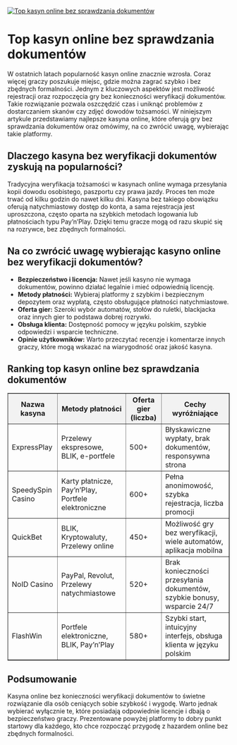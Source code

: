 [![Top kasyn online bez sprawdzania dokumentów](https://123-caf.pages.dev/gitsignup.png)](https://vrmoo.ru/Bt82HjjY)

<h1>Top kasyn online bez sprawdzania dokumentów</h1> <p>W ostatnich latach popularność kasyn online znacznie wzrosła. Coraz więcej graczy poszukuje miejsc, gdzie można zagrać szybko i bez zbędnych formalności. Jednym z kluczowych aspektów jest możliwość rejestracji oraz rozpoczęcia gry bez konieczności weryfikacji dokumentów. Takie rozwiązanie pozwala oszczędzić czas i uniknąć problemów z dostarczaniem skanów czy zdjęć dowodów tożsamości. W niniejszym artykule przedstawiamy najlepsze kasyna online, które oferują gry bez sprawdzania dokumentów oraz omówimy, na co zwrócić uwagę, wybierając takie platformy.</p>  <h2>Dlaczego kasyna bez weryfikacji dokumentów zyskują na popularności?</h2> <p>Tradycyjna weryfikacja tożsamości w kasynach online wymaga przesyłania kopii dowodu osobistego, paszportu czy prawa jazdy. Proces ten może trwać od kilku godzin do nawet kilku dni. Kasyna bez takiego obowiązku oferują natychmiastowy dostęp do konta, a sama rejestracja jest uproszczona, często oparta na szybkich metodach logowania lub płatnościach typu Pay’n’Play. Dzięki temu gracze mogą od razu skupić się na rozrywce, bez zbędnych formalności.</p>  <h2>Na co zwrócić uwagę wybierając kasyno online bez weryfikacji dokumentów?</h2> <ul>   <li><strong>Bezpieczeństwo i licencja:</strong> Nawet jeśli kasyno nie wymaga dokumentów, powinno działać legalnie i mieć odpowiednią licencję.</li>   <li><strong>Metody płatności:</strong> Wybieraj platformy z szybkim i bezpiecznym depozytem oraz wypłatą, często obsługujące płatności natychmiastowe.</li>   <li><strong>Oferta gier:</strong> Szeroki wybór automatów, stołów do ruletki, blackjacka oraz innych gier to podstawa dobrej rozrywki.</li>   <li><strong>Obsługa klienta:</strong> Dostępność pomocy w języku polskim, szybkie odpowiedzi i wsparcie techniczne.</li>   <li><strong>Opinie użytkowników:</strong> Warto przeczytać recenzje i komentarze innych graczy, które mogą wskazać na wiarygodność oraz jakość kasyna.</li> </ul>  <h2>Ranking top kasyn online bez sprawdzania dokumentów</h2> <table border="1" cellpadding="8" cellspacing="0" style="border-collapse: collapse; width: 100%; max-width: 700px;">   <thead>     <tr style="background-color: #f2f2f2;">       <th>Nazwa kasyna</th>       <th>Metody płatności</th>       <th>Oferta gier (liczba)</th>       <th>Cechy wyróżniające</th>     </tr>   </thead>   <tbody>     <tr>       <td>ExpressPlay</td>       <td>Przelewy ekspresowe, BLIK, e-portfele</td>       <td>500+</td>       <td>Błyskawiczne wypłaty, brak dokumentów, responsywna strona</td>     </tr>     <tr>       <td>SpeedySpin Casino</td>       <td>Karty płatnicze, Pay’n’Play, Portfele elektroniczne</td>       <td>600+</td>       <td>Pełna anonimowość, szybka rejestracja, liczba promocji</td>     </tr>     <tr>       <td>QuickBet</td>       <td>BLIK, Kryptowaluty, Przelewy online</td>       <td>450+</td>       <td>Możliwość gry bez weryfikacji, wiele automatów, aplikacja mobilna</td>     </tr>     <tr>       <td>NoID Casino</td>       <td>PayPal, Revolut, Przelewy natychmiastowe</td>       <td>520+</td>       <td>Brak konieczności przesyłania dokumentów, szybkie bonusy, wsparcie 24/7</td>     </tr>     <tr>       <td>FlashWin</td>       <td>Portfele elektroniczne, BLIK, Pay’n’Play</td>       <td>580+</td>       <td>Szybki start, intuicyjny interfejs, obsługa klienta w języku polskim</td>     </tr>   </tbody> </table>  <h2>Podsumowanie</h2> <p>Kasyna online bez konieczności weryfikacji dokumentów to świetne rozwiązanie dla osób ceniących sobie szybkość i wygodę. Warto jednak wybierać wyłącznie te, które posiadają odpowiednie licencje i dbają o bezpieczeństwo graczy. Prezentowane powyżej platformy to dobry punkt startowy dla każdego, kto chce rozpocząć przygodę z hazardem online bez zbędnych formalności.</p>